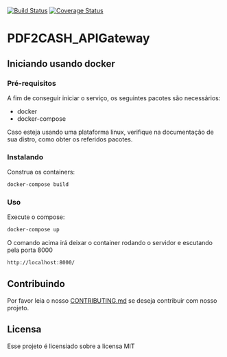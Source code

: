 [![Build Status](https://travis-ci.org/PDF2CASH/PDF2CASH_IdentityManagement.svg?branch=development)](https://travis-ci.org/PDF2CASH/PDF2CASH_IdentityManagement)
[![Coverage Status](https://coveralls.io/repos/github/PDF2CASH/PDF2CASH_IdentityManagement/badge.svg?branch=development)](https://coveralls.io/github/PDF2CASH/PDF2CASH_IdentityManagement?branch=development)
# PDF2CASH_APIGateway

## Iniciando usando docker

### Pré-requisitos

A fim de conseguir iniciar o serviço, os seguintes pacotes são necessários:

  -  docker
  -  docker-compose

Caso esteja usando uma plataforma linux, verifique na documentação de sua distro, como obter os referidos pacotes.

### Instalando

Construa os containers:
```bash
docker-compose build
```
### Uso

Execute o compose:
```bash
docker-compose up
```

O comando acima irá deixar o container rodando o servidor e escutando pela porta 8000

```bash
http://localhost:8000/
```

## Contribuindo

Por favor leia o nosso [CONTRIBUTING.md](https://github.com/fga-eps-mds/2018.2-PDF2CASH/blob/master/CONTRIBUTING.md) se deseja contribuir com nosso projeto.

## Licensa

Esse projeto é licensiado sobre a licensa MIT
